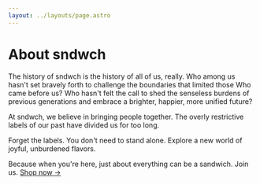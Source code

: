 ```yaml
---
layout: ../layouts/page.astro
---
```


# About sndwch

The history of sndwch is the history of all of us, really. Who among us hasn't set
bravely forth to challenge the boundaries that limited those Who came before us? Who
hasn't felt the call to shed the senseless burdens of previous generations and embrace a
brighter, happier, more unified future?

At sndwch, we believe in bringing people together. The overly restrictive labels of our
past have divided us for too long.

Forget the labels. You don't need to stand alone. Explore a new world of joyful,
unburdened flavors.

Because when you're here, just about everything can be a sandwich.
Join us. [Shop now &rarr;](/shop)